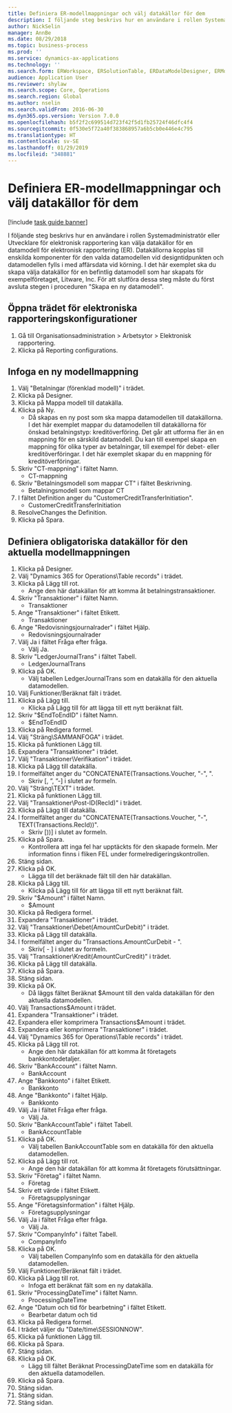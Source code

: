 ```yaml
---
title: Definiera ER-modellmappningar och välj datakällor för dem
description: I följande steg beskrivs hur en användare i rollen Systemadministratör eller Utvecklare för elektronisk rapportering kan välja datakällor för en datamodell för elektronisk rapportering.
author: NickSelin
manager: AnnBe
ms.date: 08/29/2018
ms.topic: business-process
ms.prod: ''
ms.service: dynamics-ax-applications
ms.technology: ''
ms.search.form: ERWorkspace, ERSolutionTable, ERDataModelDesigner, ERModelMappingTable, ERModelMappingDesigner, ERExpressionDesignerFormula
audience: Application User
ms.reviewer: shylaw
ms.search.scope: Core, Operations
ms.search.region: Global
ms.author: nselin
ms.search.validFrom: 2016-06-30
ms.dyn365.ops.version: Version 7.0.0
ms.openlocfilehash: b5f2f2c699514d723f42f5d1fb25724f46dfc4f4
ms.sourcegitcommit: 0f530e5f72a40f383868957a6b5cb0e446e4c795
ms.translationtype: HT
ms.contentlocale: sv-SE
ms.lasthandoff: 01/29/2019
ms.locfileid: "348881"
---
```

# <a name="define-er-model-mappings-and-select-data-sources-for-them"></a>Definiera ER-modellmappningar och välj datakällor för dem

[!include [task guide banner](../../includes/task-guide-banner.md)]

I följande steg beskrivs hur en användare i rollen Systemadministratör eller Utvecklare för elektronisk rapportering kan välja datakällor för en datamodell för elektronisk rapportering (ER). Datakällorna kopplas till enskilda komponenter för den valda datamodellen vid designtidpunkten och datamodellen fylls i med affärsdata vid körning. I det här exemplet ska du skapa välja datakällor för en befintlig datamodell som har skapats för exempelföretaget, Litware, Inc. För att slutföra dessa steg måste du först avsluta stegen i proceduren "Skapa en ny datamodell".


## <a name="open-the-electronic-reporting-configurations-tree"></a>Öppna trädet för elektroniska rapporteringskonfigurationer
1. Gå till Organisationsadministration > Arbetsytor > Elektronisk rapportering.
2. Klicka på Reporting configurations.

## <a name="insert-a-new-model-mapping"></a>Infoga en ny modellmappning
1. Välj "Betalningar (förenklad modell)" i trädet.
2. Klicka på Designer.
3. Klicka på Mappa modell till datakälla.
4. Klicka på Ny.
    * Då skapas en ny post som ska mappa datamodellen till datakällorna. I det här exemplet mappar du datamodellen till datakällorna för önskad betalningstyp: kreditöverföring.     Det går att utforma fler än en mappning för en särskild datamodell. Du kan till exempel skapa en mappning för olika typer av betalningar, till exempel för debet- eller kreditöverföringar. I det här exemplet skapar du en mappning för kreditöverföringar.  
5. Skriv "CT-mappning" i fältet Namn.
    * CT-mappning  
6. Skriv "Betalningsmodell som mappar CT" i fältet Beskrivning.
    * Betalningsmodell som mappar CT  
7. I fältet Definition anger du "CustomerCreditTransferInitiation".
    * CustomerCreditTransferInitiation  
8. ResolveChanges the Definition.
9. Klicka på Spara.

## <a name="define-required-data-sources-for-the-current-model-mapping"></a>Definiera obligatoriska datakällor för den aktuella modellmappningen
1. Klicka på Designer.
2. Välj "Dynamics 365 for Operations\Table records" i trädet.
3. Klicka på Lägg till rot.
    * Ange den här datakällan för att komma åt betalningstransaktioner.  
4. Skriv "Transaktioner" i fältet Namn.
    * Transaktioner  
5. Ange "Transaktioner" i fältet Etikett.
    * Transaktioner  
6. Ange "Redovisningsjournalrader" i fältet Hjälp.
    * Redovisningsjournalrader  
7. Välj Ja i fältet Fråga efter fråga.
    * Välj Ja.  
8. Skriv "LedgerJournalTrans" i fältet Tabell.
    * LedgerJournalTrans  
9. Klicka på OK.
    * Välj tabellen LedgerJournalTrans som en datakälla för den aktuella datamodellen.  
10. Välj Funktioner/Beräknat fält i trädet.
11. Klicka på Lägg till.
    * Klicka på Lägg till för att lägga till ett nytt beräknat fält.  
12. Skriv "$EndToEndID" i fältet Namn.
    * $EndToEndID  
13. Klicka på Redigera formel.
14. Välj "Sträng\SAMMANFOGA" i trädet.
15. Klicka på funktionen Lägg till.
16. Expandera "Transaktioner" i trädet.
17. Välj "Transaktioner\Verifikation" i trädet.
18. Klicka på Lägg till datakälla.
19. I formelfältet anger du "CONCATENATE(Transactions.Voucher, "-", ".
    * Skriv [, ”, ”-] i slutet av formeln.  
20. Välj "Sträng\TEXT" i trädet.
21. Klicka på funktionen Lägg till.
22. Välj "Transaktioner\Post-ID(RecId)" i trädet.
23. Klicka på Lägg till datakälla.
24. I formelfältet anger du "CONCATENATE(Transactions.Voucher, "-", TEXT(Transactions.RecId))".
    * Skriv [))] i slutet av formeln.  
25. Klicka på Spara.
    * Kontrollera att inga fel har upptäckts för den skapade formeln. Mer information finns i fliken FEL under formelredigeringskontrollen.  
26. Stäng sidan.
27. Klicka på OK.
    * Lägga till det beräknade fält till den här datakällan.  
28. Klicka på Lägg till.
    * Klicka på Lägg till för att lägga till ett nytt beräknat fält.  
29. Skriv "$Amount" i fältet Namn.
    * $Amount  
30. Klicka på Redigera formel.
31. Expandera "Transaktioner" i trädet.
32. Välj "Transaktioner\Debet(AmountCurDebit)" i trädet.
33. Klicka på Lägg till datakälla.
34. I formelfältet anger du "Transactions.AmountCurDebit - ".
    * Skriv[ - ] i slutet av formeln.  
35. Välj "Transaktioner\Kredit(AmountCurCredit)" i trädet.
36. Klicka på Lägg till datakälla.
37. Klicka på Spara.
38. Stäng sidan.
39. Klicka på OK.
    * Då läggs fältet Beräknat $Amount till den valda datakällan för den aktuella datamodellen.  
40. Välj Transactions\$Amount i trädet.
41. Expandera "Transaktioner" i trädet.
42. Expandera eller komprimera Transactions\$Amount i trädet.
43. Expandera eller komprimera "Transaktioner" i trädet.
44. Välj "Dynamics 365 for Operations\Table records" i trädet.
45. Klicka på Lägg till rot.
    * Ange den här datakällan för att komma åt företagets bankkontodetaljer.  
46. Skriv "BankAccount" i fältet Namn.
    * BankAccount  
47. Ange "Bankkonto" i fältet Etikett.
    * Bankkonto  
48. Ange "Bankkonto" i fältet Hjälp.
    * Bankkonto  
49. Välj Ja i fältet Fråga efter fråga.
    * Välj Ja.  
50. Skriv "BankAccountTable" i fältet Tabell.
    * BankAccountTable  
51. Klicka på OK.
    * Välj tabellen BankAccountTable som en datakälla för den aktuella datamodellen.  
52. Klicka på Lägg till rot.
    * Ange den här datakällan för att komma åt företagets förutsättningar.  
53. Skriv "Företag" i fältet Namn.
    * Företag  
54. Skriv ett värde i fältet Etikett.
    * Företagsupplysningar  
55. Ange "Företagsinformation" i fältet Hjälp.
    * Företagsupplysningar  
56. Välj Ja i fältet Fråga efter fråga.
    * Välj Ja.  
57. Skriv "CompanyInfo" i fältet Tabell.
    * CompanyInfo  
58. Klicka på OK.
    * Välj tabellen CompanyInfo som en datakälla för den aktuella datamodellen.  
59. Välj Funktioner/Beräknat fält i trädet.
60. Klicka på Lägg till rot.
    * Infoga ett beräknat fält som en ny datakälla.  
61. Skriv "ProcessingDateTime" i fältet Namn.
    * ProcessingDateTime  
62. Ange "Datum och tid för bearbetning" i fältet Etikett.
    * Bearbetar datum och tid  
63. Klicka på Redigera formel.
64. I trädet väljer du "Date/time\SESSIONNOW".
65. Klicka på funktionen Lägg till.
66. Klicka på Spara.
67. Stäng sidan.
68. Klicka på OK.
    * Lägg till fältet Beräknat ProcessingDateTime som en datakälla för den aktuella datamodellen.  
69. Klicka på Spara.
70. Stäng sidan.
71. Stäng sidan.
72. Stäng sidan.

